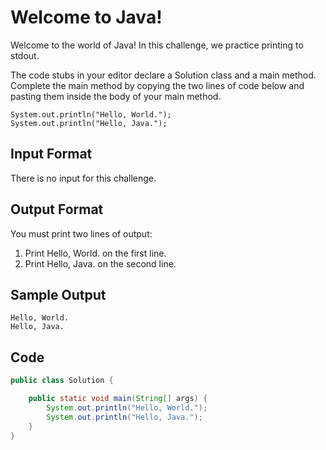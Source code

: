 # Welcome to Java!

Welcome to the world of Java! In this challenge, we practice printing to stdout.

The code stubs in your editor declare a Solution class and a main method. Complete the main method by copying the two lines of code below and pasting them inside the body of your main method.

    System.out.println("Hello, World.");
    System.out.println("Hello, Java.");
## Input Format

There is no input for this challenge.

## Output Format

You must print two lines of output:

1. Print Hello, World. on the first line.
2. Print Hello, Java. on the second line.
## Sample Output

    Hello, World.
    Hello, Java.

## Code

```java
public class Solution {

    public static void main(String[] args) {
        System.out.println("Hello, World.");
        System.out.println("Hello, Java.");
    }
}
```